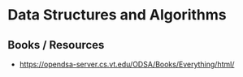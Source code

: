 # Data Structures and Algorithms

## Books / Resources
- https://opendsa-server.cs.vt.edu/ODSA/Books/Everything/html/
